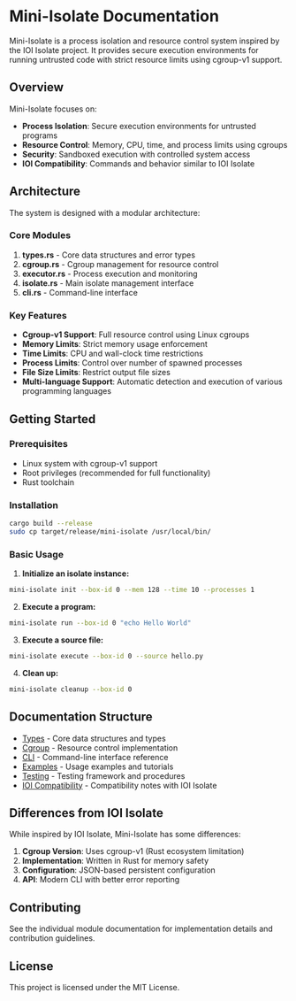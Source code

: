 # Mini-Isolate Documentation

Mini-Isolate is a process isolation and resource control system inspired by the IOI Isolate project. It provides secure execution environments for running untrusted code with strict resource limits using cgroup-v1 support.

## Overview

Mini-Isolate focuses on:
- **Process Isolation**: Secure execution environments for untrusted programs
- **Resource Control**: Memory, CPU, time, and process limits using cgroups
- **Security**: Sandboxed execution with controlled system access
- **IOI Compatibility**: Commands and behavior similar to IOI Isolate

## Architecture

The system is designed with a modular architecture:

### Core Modules

1. **types.rs** - Core data structures and error types
2. **cgroup.rs** - Cgroup management for resource control
3. **executor.rs** - Process execution and monitoring
4. **isolate.rs** - Main isolate management interface
5. **cli.rs** - Command-line interface

### Key Features

- **Cgroup-v1 Support**: Full resource control using Linux cgroups
- **Memory Limits**: Strict memory usage enforcement
- **Time Limits**: CPU and wall-clock time restrictions
- **Process Limits**: Control over number of spawned processes
- **File Size Limits**: Restrict output file sizes
- **Multi-language Support**: Automatic detection and execution of various programming languages

## Getting Started

### Prerequisites

- Linux system with cgroup-v1 support
- Root privileges (recommended for full functionality)
- Rust toolchain

### Installation

```bash
cargo build --release
sudo cp target/release/mini-isolate /usr/local/bin/
```

### Basic Usage

1. **Initialize an isolate instance:**
```bash
mini-isolate init --box-id 0 --mem 128 --time 10 --processes 1
```

2. **Execute a program:**
```bash
mini-isolate run --box-id 0 "echo Hello World"
```

3. **Execute a source file:**
```bash
mini-isolate execute --box-id 0 --source hello.py
```

4. **Clean up:**
```bash
mini-isolate cleanup --box-id 0
```

## Documentation Structure

- [Types](types.md) - Core data structures and types
- [Cgroup](cgroup.md) - Resource control implementation
- [CLI](cli.md) - Command-line interface reference
- [Examples](examples.md) - Usage examples and tutorials
- [Testing](testing.md) - Testing framework and procedures
- [IOI Compatibility](ioi-compatibility.md) - Compatibility notes with IOI Isolate

## Differences from IOI Isolate

While inspired by IOI Isolate, Mini-Isolate has some differences:

1. **Cgroup Version**: Uses cgroup-v1 (Rust ecosystem limitation)
2. **Implementation**: Written in Rust for memory safety
3. **Configuration**: JSON-based persistent configuration
4. **API**: Modern CLI with better error reporting

## Contributing

See the individual module documentation for implementation details and contribution guidelines.

## License

This project is licensed under the MIT License.